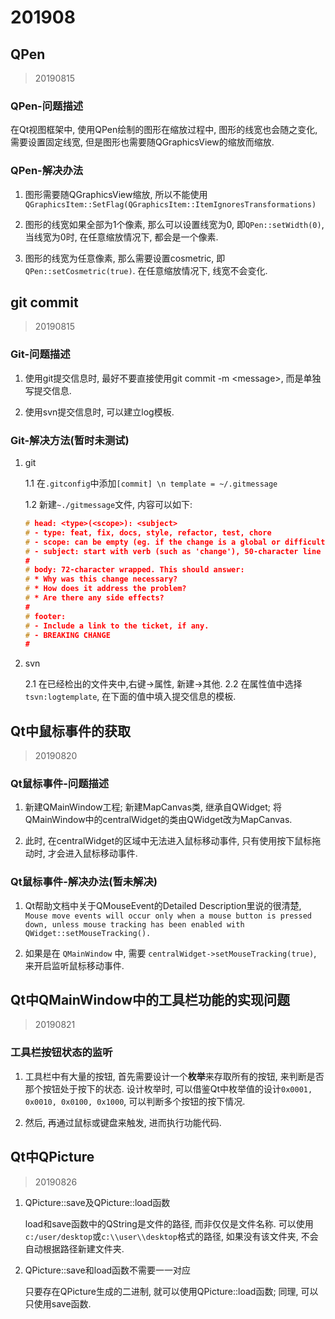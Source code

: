 # 201908

## QPen

> 20190815

### QPen-问题描述

 在Qt视图框架中, 使用QPen绘制的图形在缩放过程中, 图形的线宽也会随之变化, 需要设置固定线宽, 但是图形也需要随QGraphicsView的缩放而缩放.

### QPen-解决办法

1. 图形需要随QGraphicsView缩放, 所以不能使用`QGraphicsItem::SetFlag(QGraphicsItem::ItemIgnoresTransformations)`

2. 图形的线宽如果全部为1个像素, 那么可以设置线宽为0, 即`QPen::setWidth(0)`, 当线宽为0时, 在任意缩放情况下, 都会是一个像素.

3. 图形的线宽为任意像素, 那么需要设置cosmetric, 即`QPen::setCosmetric(true)`. 在任意缩放情况下, 线宽不会变化.

## git commit

> 20190815

### Git-问题描述

1. 使用git提交信息时, 最好不要直接使用git commit -m \<message\>, 而是单独写提交信息.

2. 使用svn提交信息时, 可以建立log模板.

### Git-解决方法(暂时未测试)

1. git

   1.1 在`.gitconfig`中添加`[commit] \n template = ~/.gitmessage`

   1.2 新建`~./gitmessage`文件, 内容可以如下:

   ```C++
   # head: <type>(<scope>): <subject>
   # - type: feat, fix, docs, style, refactor, test, chore
   # - scope: can be empty (eg. if the change is a global or difficult to assign to a single component)
   # - subject: start with verb (such as 'change'), 50-character line
   #
   # body: 72-character wrapped. This should answer:
   # * Why was this change necessary?
   # * How does it address the problem?
   # * Are there any side effects?
   #
   # footer: 
   # - Include a link to the ticket, if any.
   # - BREAKING CHANGE
   #
   ```

2. svn

   2.1 在已经检出的文件夹中,右键->属性, 新建->其他.
   2.2 在属性值中选择`tsvn:logtemplate`, 在下面的值中填入提交信息的模板.

## Qt中鼠标事件的获取

> 20190820

### Qt鼠标事件-问题描述

1. 新建QMainWindow工程; 新建MapCanvas类, 继承自QWidget; 将QMainWindow中的centralWidget的类由QWidget改为MapCanvas.

2. 此时, 在centralWidget的区域中无法进入鼠标移动事件, 只有使用按下鼠标拖动时, 才会进入鼠标移动事件.

### Qt鼠标事件-解决办法(暂未解决)

1. Qt帮助文档中关于QMouseEvent的Detailed Description里说的很清楚, `Mouse move events will occur only when a mouse button is pressed down, unless mouse tracking has been enabled with QWidget::setMouseTracking().`

2. 如果是在 `QMainWindow` 中, 需要 `centralWidget->setMouseTracking(true)`, 来开启监听鼠标移动事件.

## Qt中QMainWindow中的工具栏功能的实现问题

> 20190821

### 工具栏按钮状态的监听

1. 工具栏中有大量的按钮, 首先需要设计一个**枚举**来存取所有的按钮, 来判断是否那个按钮处于按下的状态. 设计枚举时, 可以借鉴Qt中枚举值的设计`0x0001, 0x0010, 0x0100, 0x1000`, 可以判断多个按钮的按下情况.

2. 然后, 再通过鼠标或键盘来触发, 进而执行功能代码.

## Qt中QPicture

> 20190826

1. QPicture::save及QPicture::load函数

   load和save函数中的QString是文件的路径, 而非仅仅是文件名称. 可以使用`c:/user/desktop`或`c:\\user\\desktop`格式的路径, 如果没有该文件夹, 不会自动根据路径新建文件夹.

2. QPicture::save和load函数不需要一一对应

   只要存在QPicture生成的二进制, 就可以使用QPicture::load函数; 同理, 可以只使用save函数.
